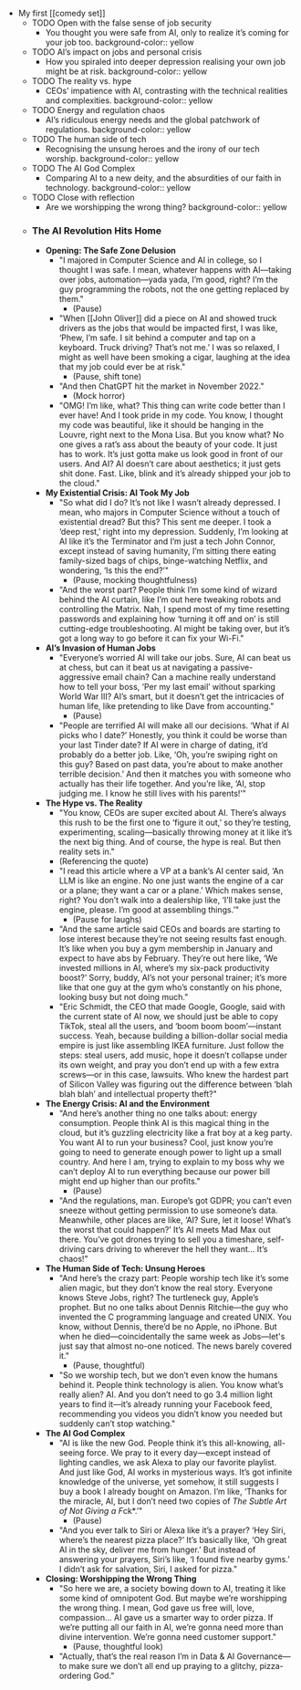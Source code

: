 - My first [[comedy set]]
	- TODO Open with the false sense of job security
		- You thought you were safe from AI, only to realize it’s coming for your job too.
		  background-color:: yellow
	- TODO AI’s impact on jobs and personal crisis
		- How you spiraled into deeper depression realising your own job might be at risk.
		  background-color:: yellow
	- TODO The reality vs. hype
		- CEOs’ impatience with AI, contrasting with the technical realities and complexities.
		  background-color:: yellow
	- TODO Energy and regulation chaos
		- AI’s ridiculous energy needs and the global patchwork of regulations.
		  background-color:: yellow
	- TODO The human side of tech
		- Recognising the unsung heroes and the irony of our tech worship.
		  background-color:: yellow
	- TODO The AI God Complex
		- Comparing AI to a new deity, and the absurdities of our faith in technology.
		  background-color:: yellow
	- TODO Close with reflection
		- Are we worshipping the wrong thing?
		  background-color:: yellow
	- ### The AI Revolution Hits Home
		- **Opening: The Safe Zone Delusion**
			- "I majored in Computer Science and AI in college, so I thought I was safe. I mean, whatever happens with AI—taking over jobs, automation—yada yada, I’m good, right? I’m the guy programming the robots, not the one getting replaced by them."
				- (Pause)
			- "When [[John Oliver]] did a piece on AI and showed truck drivers as the jobs that would be impacted first, I was like, ‘Phew, I’m safe. I sit behind a computer and tap on a keyboard. Truck driving? That’s not me.’ I was so relaxed, I might as well have been smoking a cigar, laughing at the idea that my job could ever be at risk."
				- (Pause, shift tone)
			- "And then ChatGPT hit the market in November 2022."
				- (Mock horror)
			- "OMG! I’m like, what? This thing can write code better than I ever have! And I took pride in my code. You know, I thought my code was beautiful, like it should be hanging in the Louvre, right next to the Mona Lisa. But you know what? No one gives a rat’s ass about the beauty of your code. It just has to work. It’s just gotta make us look good in front of our users. And AI? AI doesn’t care about aesthetics; it just gets shit done. Fast. Like, blink and it’s already shipped your job to the cloud."
		- **My Existential Crisis: AI Took My Job**
			- "So what did I do? It’s not like I wasn’t already depressed. I mean, who majors in Computer Science without a touch of existential dread? But this? This sent me deeper. I took a ‘deep rest,’ right into my depression. Suddenly, I’m looking at AI like it’s the Terminator and I’m just a tech John Connor, except instead of saving humanity, I’m sitting there eating family-sized bags of chips, binge-watching Netflix, and wondering, ‘Is this the end?’"
				- (Pause, mocking thoughtfulness)
			- "And the worst part? People think I’m some kind of wizard behind the AI curtain, like I’m out here tweaking robots and controlling the Matrix. Nah, I spend most of my time resetting passwords and explaining how ‘turning it off and on’ is still cutting-edge troubleshooting. AI might be taking over, but it’s got a long way to go before it can fix your Wi-Fi."
		- **AI’s Invasion of Human Jobs**
			- "Everyone’s worried AI will take our jobs. Sure, AI can beat us at chess, but can it beat us at navigating a passive-aggressive email chain? Can a machine really understand how to tell your boss, ‘Per my last email’ without sparking World War III? AI’s smart, but it doesn’t get the intricacies of human life, like pretending to like Dave from accounting."
				- (Pause)
			- "People are terrified AI will make all our decisions. ‘What if AI picks who I date?’ Honestly, you think it could be worse than your last Tinder date? If AI were in charge of dating, it’d probably do a better job. Like, ‘Oh, you’re swiping right on this guy? Based on past data, you’re about to make another terrible decision.’ And then it matches you with someone who actually has their life together. And you’re like, ‘AI, stop judging me. I know he still lives with his parents!’"
		- **The Hype vs. The Reality**
			- "You know, CEOs are super excited about AI. There’s always this rush to be the first one to ‘figure it out,’ so they’re testing, experimenting, scaling—basically throwing money at it like it’s the next big thing. And of course, the hype is real. But then reality sets in."
			- (Referencing the quote)
			- "I read this article where a VP at a bank’s AI center said, ‘An LLM is like an engine. No one just wants the engine of a car or a plane; they want a car or a plane.’ Which makes sense, right? You don’t walk into a dealership like, ‘I’ll take just the engine, please. I’m good at assembling things.’"
				- (Pause for laughs)
			- "And the same article said CEOs and boards are starting to lose interest because they’re not seeing results fast enough. It’s like when you buy a gym membership in January and expect to have abs by February. They’re out here like, ‘We invested millions in AI, where’s my six-pack productivity boost?’ Sorry, buddy, AI’s not your personal trainer; it’s more like that one guy at the gym who’s constantly on his phone, looking busy but not doing much."
			- "Eric Schmidt, the CEO that made Google, Google, said with the current state of AI now, we should just be able to copy TikTok, steal all the users, and ‘boom boom boom’—instant success. Yeah, because building a billion-dollar social media empire is just like assembling IKEA furniture. Just follow the steps: steal users, add music, hope it doesn’t collapse under its own weight, and pray you don’t end up with a few extra screws—or in this case, lawsuits. Who knew the hardest part of Silicon Valley was figuring out the difference between ‘blah blah blah’ and intellectual property theft?"
		- **The Energy Crisis: AI and the Environment**
			- "And here’s another thing no one talks about: energy consumption. People think AI is this magical thing in the cloud, but it’s guzzling electricity like a frat boy at a keg party. You want AI to run your business? Cool, just know you’re going to need to generate enough power to light up a small country. And here I am, trying to explain to my boss why we can’t deploy AI to run everything because our power bill might end up higher than our profits."
				- (Pause)
			- "And the regulations, man. Europe’s got GDPR; you can’t even sneeze without getting permission to use someone’s data. Meanwhile, other places are like, ‘AI? Sure, let it loose! What’s the worst that could happen?’ It’s AI meets Mad Max out there. You’ve got drones trying to sell you a timeshare, self-driving cars driving to wherever the hell they want… It’s chaos!"
		- **The Human Side of Tech: Unsung Heroes**
			- "And here’s the crazy part: People worship tech like it’s some alien magic, but they don’t know the real story. Everyone knows Steve Jobs, right? The turtleneck guy, Apple’s prophet. But no one talks about Dennis Ritchie—the guy who invented the C programming language and created UNIX. You know, without Dennis, there’d be no Apple, no iPhone. But when he died—coincidentally the same week as Jobs—let's just say that almost no-one noticed. The news barely covered it."
				- (Pause, thoughtful)
			- "So we worship tech, but we don’t even know the humans behind it. People think technology is alien. You know what’s really alien? AI. And you don’t need to go 3.4 million light years to find it—it’s already running your Facebook feed, recommending you videos you didn’t know you needed but suddenly can’t stop watching."
		- **The AI God Complex**
			- "AI is like the new God. People think it’s this all-knowing, all-seeing force. We pray to it every day—except instead of lighting candles, we ask Alexa to play our favorite playlist. And just like God, AI works in mysterious ways. It’s got infinite knowledge of the universe, yet somehow, it still suggests I buy a book I already bought on Amazon. I’m like, ‘Thanks for the miracle, AI, but I don’t need two copies of *The Subtle Art of Not Giving a F*ck*.’"
				- (Pause)
			- "And you ever talk to Siri or Alexa like it’s a prayer? ‘Hey Siri, where’s the nearest pizza place?’ It’s basically like, ‘Oh great AI in the sky, deliver me from hunger.’ But instead of answering your prayers, Siri’s like, ‘I found five nearby gyms.’ I didn’t ask for salvation, Siri, I asked for pizza."
		- **Closing: Worshipping the Wrong Thing**
			- "So here we are, a society bowing down to AI, treating it like some kind of omnipotent God. But maybe we’re worshipping the wrong thing. I mean, God gave us free will, love, compassion… AI gave us a smarter way to order pizza. If we’re putting all our faith in AI, we’re gonna need more than divine intervention. We’re gonna need customer support."
				- (Pause, thoughtful look)
			- "Actually, that’s the real reason I’m in Data & AI Governance—to make sure we don’t all end up praying to a glitchy, pizza-ordering God."
